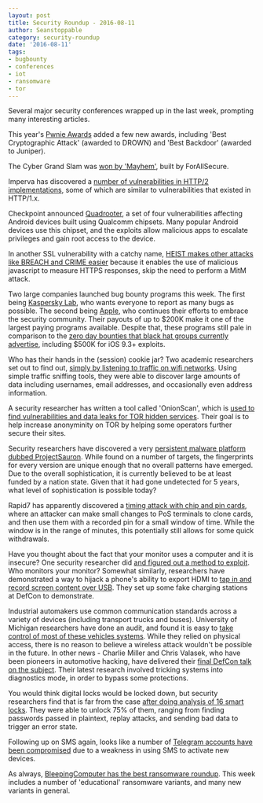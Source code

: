 ```yaml
---
layout: post
title: Security Roundup - 2016-08-11
author: Seanstoppable
category: security-roundup
date: '2016-08-11'
tags:
- bugbounty
- conferences
- iot
- ransomware
- tor
---
```


Several major security conferences wrapped up in the last week, prompting many interesting articles.

This year's [Pwnie Awards](http://news.softpedia.com/news/pwnie-awards-2016-winners-announced-506989.shtml) added a few new awards, including 'Best Cryptographic Attack' (awarded to DROWN) and 'Best Backdoor' (awarded to Juniper).

The Cyber Grand Slam was [won by 'Mayhem'](http://www.borntoengineer.com/mayhem-reigns-cyber-grand-challenge/), built by ForAllSecure.

Imperva has discovered a [number of vulnerabilities in HTTP/2 implementations](https://www.helpnetsecurity.com/2016/08/03/vulnerable-http2/), some of which are similar to vulnerabilities that existed in HTTP/1.x.

Checkpoint announced [Quadrooter](http://blog.checkpoint.com/2016/08/07/quadrooter/), a set of four vulnerabilities affecting Android devices built using Qualcomm chipsets. Many popular Android devices use this chipset, and the exploits allow malicious apps to escalate privileges and gain root access to the device.

In another SSL vulnerability with a catchy name, [HEIST makes other attacks like BREACH and CRIME easier](http://arstechnica.com/security/2016/08/new-attack-steals-ssns-e-mail-addresses-and-more-from-https-pages/) because it enables the use of malicious javascript to measure HTTPS responses, skip the need to perform a MitM attack.

Two large companies launched bug bounty programs this week. The first being [Kaspersky Lab](https://threatpost.com/kaspersky-lab-launches-bug-bounty-program/119586/), who wants everyone to report as many bugs as possible. The second being [Apple](https://techcrunch.com/2016/08/04/apple-announces-long-awaited-bug-bounty-program/), who continues their efforts to embrace the security community. Their payouts of up to $200K make it one of the largest paying programs available. Despite that, these programs still pale in comparison to the [zero day bounties that black hat groups currently advertise](https://threatpost.com/putting-apple-bug-bounty-rewards-in-perspective/119794/), including $500K for iOS 9.3+ exploits.

Who has their hands in the (session) cookie jar? Two academic researchers set out to find out, [simply by listening to traffic on wifi networks](https://threatpost.com/lack-of-encryption-leads-to-large-scale-cookie-exposure/119663/). Using simple traffic sniffing tools, they were able to discover large amounts of data including usernames, email addresses, and occasionally even address information. 

A security researcher has written a tool called 'OnionScan', which is [used to find vulnerabilities and data leaks for TOR hidden services](https://www.deepdotweb.com/2016/08/06/onionscan-tool-to-mass-scan-deepweb-sites/). Their goal is to help increase anonyminity on TOR by helping some operators further secure their sites.

Security researchers have discovered a very [persistent malware platform dubbed ProjectSauron](http://arstechnica.com/security/2016/08/researchers-crack-open-unusually-advanced-malware-that-hid-for-5-years/). While found on a number of targets, the fingerprints for every version are unique enough that no overall patterns have emerged. Due to the overall sophistication, it is currently believed to be at least funded by a nation state. Given that it had gone undetected for 5 years, what level of sophistication is possible today?

Rapid7 has apparently discovered a [timing attack with chip and pin cards](http://www.bbc.com/news/technology-36971832), where an attacker can make small changes to PoS terminals to clone cards, and then use them with a recorded pin for a small window of time. While the window is in the range of minutes, this potentially still allows for some quick withdrawals.

Have you thought about the fact that your monitor uses a computer and it is insecure? One security researcher did [and figured out a method to exploit](https://www.hackread.com/your-monitor-is-not-safe-hackers/). Who monitors your monitor? Somewhat similarly, researchers have demonstrated a way to hijack a phone's ability to export HDMI to [tap in and record screen content over USB](http://krebsonsecurity.com/2016/08/road-warriors-beware-of-video-jacking/). They set up some fake charging stations at DefCon to demonstrate.

Industrial automakers use common communication standards across a variety of devices (including transport trucks and buses). University of Michigan researchers have done an audit, and found it is easy to [take control of most of these vehicles systems](https://www.wired.com/2016/08/researchers-hack-big-rig-truck-hijack-accelerator-brakes). While they relied on physical access, there is no reason to believe a wireless attack wouldn't be possible in the future. In other news - Charlie Miller and Chris Valasek, who have been pioneers in automotive hacking, have delivered their [final DefCon talk on the subject](https://threatpost.com/miller-valasek-deliver-final-car-hacking-talk/119661/). Their latest research involved tricking systems into diagnostics mode, in order to bypass some protections.

You would think digital locks would be locked down, but security researchers find that is far from the case [after doing analysis of 16 smart locks](http://www.tomsguide.com/us/bluetooth-lock-hacks-defcon2016,news-23129.html). They were able to unlock 75% of them, ranging from finding passwords passed in plaintext, replay attacks, and sending bad data to trigger an error state.

Following up on SMS again, looks like a number of [Telegram accounts have been compromised](https://www.hackread.com/telegram-app-hacked-again/) due to a weakness in using SMS to activate new devices.

As always, [BleepingComputer has the best ransomware roundup](http://www.bleepingcomputer.com/news/security/the-week-in-ransomware-august-5th-2016-cerber-zepto-shinolocker-and-more/). This week includes a number of 'educational' ransomware variants, and many new variants in general.
